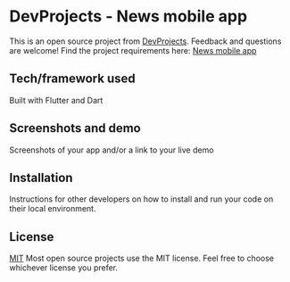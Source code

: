 # DevProjects - News mobile app

This is an open source project from [DevProjects](http://www.codementor.io/projects). Feedback and questions are welcome!
Find the project requirements here: [News mobile app](https://www.codementor.io/projects/mobile/news-mobile-app-atx32p8oq5)

## Tech/framework used
Built with Flutter and Dart

## Screenshots and demo
Screenshots of your app and/or a link to your live demo

## Installation
Instructions for other developers on how to install and run your code on their local environment.

## License
[MIT](https://choosealicense.com/licenses/mit/)
Most open source projects use the MIT license. Feel free to choose whichever license you prefer.
